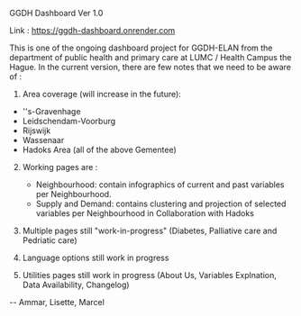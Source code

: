 GGDH Dashboard Ver 1.0

Link :
https://ggdh-dashboard.onrender.com 

This is one of the ongoing dashboard project for GGDH-ELAN from the department of public health and primary care at LUMC / Health Campus the Hague. In the current version, there are few notes that we need to be aware of :

1. Area coverage (will increase in the future):

  - ''s-Gravenhage
  - Leidschendam-Voorburg
  - Rijswijk
  - Wassenaar
  - Hadoks Area (all of the above Gementee)
2. Working pages are :

   - Neighbourhood: contain infographics of current and past variables per Neighbourhood.
   - Supply and Demand: contains clustering and projection of selected variables per Neighbourhood in Collaboration with Hadoks

3. Multiple pages still "work-in-progress" (Diabetes, Palliative care and Pedriatic care)
4. Language options still work in progress
5. Utilities pages still work in progress (About Us, Variables Explnation, Data Availability, Changelog)

-- Ammar, Lisette, Marcel
